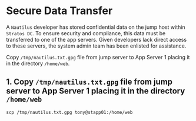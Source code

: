 # Secure Data Transfer
A `Nautilus` developer has stored confidential data on the jump host within `Stratos DC`. To ensure security and compliance, this data must be transferred to one of the app servers. Given developers lack direct access to these servers, the system admin team has been enlisted for assistance.

Copy `/tmp/nautilus.txt.gpg` file from jump server to App Server 1 placing it in the directory `/home/web`.

## 1. Copy `/tmp/nautilus.txt.gpg` file from jump server to App Server 1 placing it in the directory `/home/web`
`scp /tmp/nautilus.txt.gpg tony@stapp01:/home/web`
